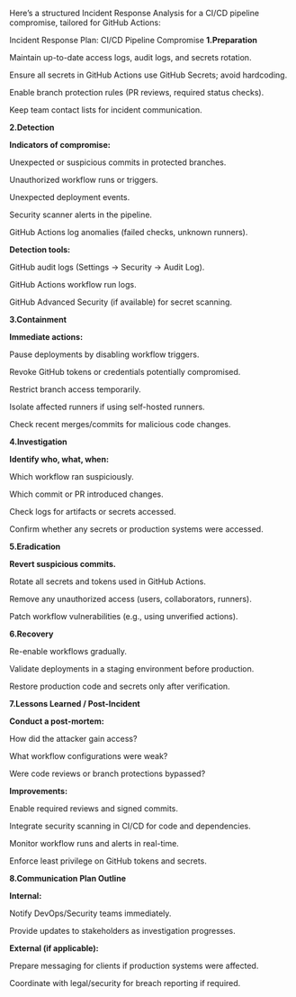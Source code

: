 Here’s a structured Incident Response Analysis for a CI/CD pipeline compromise, tailored for GitHub Actions:

Incident Response Plan: CI/CD Pipeline Compromise
**1.Preparation**

Maintain up-to-date access logs, audit logs, and secrets rotation.

Ensure all secrets in GitHub Actions use GitHub Secrets; avoid hardcoding.

Enable branch protection rules (PR reviews, required status checks).

Keep team contact lists for incident communication.

**2.Detection**

**Indicators of compromise:**

Unexpected or suspicious commits in protected branches.

Unauthorized workflow runs or triggers.

Unexpected deployment events.

Security scanner alerts in the pipeline.

GitHub Actions log anomalies (failed checks, unknown runners).

**Detection tools:**

GitHub audit logs (Settings → Security → Audit Log).

GitHub Actions workflow run logs.

GitHub Advanced Security (if available) for secret scanning.

**3.Containment**

**Immediate actions:**

Pause deployments by disabling workflow triggers.

Revoke GitHub tokens or credentials potentially compromised.

Restrict branch access temporarily.

Isolate affected runners if using self-hosted runners.

Check recent merges/commits for malicious code changes.

**4.Investigation**

**Identify who, what, when:**

Which workflow ran suspiciously.

Which commit or PR introduced changes.

Check logs for artifacts or secrets accessed.

Confirm whether any secrets or production systems were accessed.

**5.Eradication**

**Revert suspicious commits.**

Rotate all secrets and tokens used in GitHub Actions.

Remove any unauthorized access (users, collaborators, runners).

Patch workflow vulnerabilities (e.g., using unverified actions).

**6.Recovery**

Re-enable workflows gradually.

Validate deployments in a staging environment before production.

Restore production code and secrets only after verification.

**7.Lessons Learned / Post-Incident**

**Conduct a post-mortem:**

How did the attacker gain access?

What workflow configurations were weak?

Were code reviews or branch protections bypassed?

**Improvements:**

Enable required reviews and signed commits.

Integrate security scanning in CI/CD for code and dependencies.

Monitor workflow runs and alerts in real-time.

Enforce least privilege on GitHub tokens and secrets.

**8.Communication Plan Outline**

**Internal:**

Notify DevOps/Security teams immediately.

Provide updates to stakeholders as investigation progresses.

**External (if applicable):**

Prepare messaging for clients if production systems were affected.

Coordinate with legal/security for breach reporting if required.

